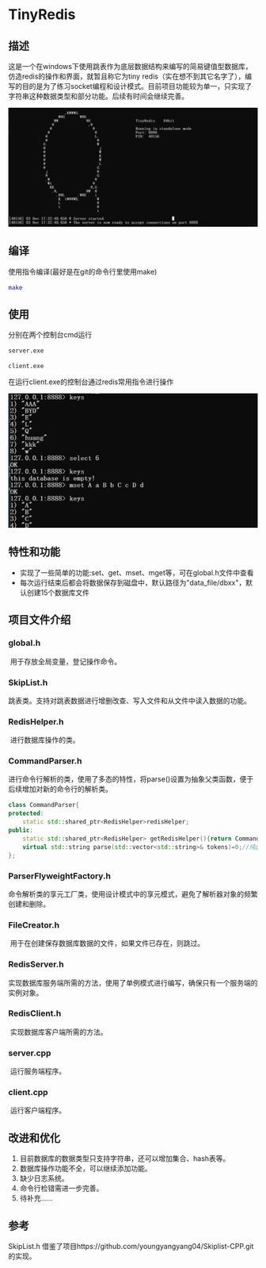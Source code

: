 # TinyRedis



## 描述

​	这是一个在windows下使用跳表作为底层数据结构来编写的简易键值型数据库，仿造redis的操作和界面，就暂且称它为tiny redis（实在想不到其它名字了），编写的目的是为了练习socket编程和设计模式。目前项目功能较为单一，只实现了字符串这种数据类型和部分功能。后续有时间会继续完善。

![image-20231203190038031](README.assets/image-20231203190038031.png)

## 编译

使用指令编译(最好是在git的命令行里使用make)

```bash
make
```

## 使用

分别在两个控制台cmd运行

```bash
server.exe
```

```
client.exe
```

在运行client.exe的控制台通过redis常用指令进行操作

![image-20231203190021854](README.assets/image-20231203190021854.png)

## 特性和功能

- 实现了一些简单的功能:set、get、mset、mget等，可在global.h文件中查看
- 每次运行结束后都会将数据保存到磁盘中，默认路径为"data_file/dbxx"，默认创建15个数据库文件

## 项目文件介绍

### global.h

​	用于存放全局变量，登记操作命令。

### SkipList.h

​	跳表类。支持对跳表数据进行增删改查、写入文件和从文件中读入数据的功能。

### RedisHelper.h

​	进行数据库操作的类。

### CommandParser.h

​	进行命令行解析的类，使用了多态的特性，将parse()设置为抽象父类函数，便于后续增加对新的命令行的解析类。

```c++
class CommandParser{
protected:
    static std::shared_ptr<RedisHelper>redisHelper;
public:
    static std::shared_ptr<RedisHelper> getRedisHelper(){return CommandParser::redisHelper;}
    virtual std::string parse(std::vector<std::string>& tokens)=0;//纯虚函数
};
```

### ParserFlyweightFactory.h

​	命令解析类的享元工厂类，使用设计模式中的享元模式，避免了解析器对象的频繁创建和删除。

### FileCreator.h

​	用于在创建保存数据库数据的文件，如果文件已存在，则跳过。

### RedisServer.h

​	实现数据库服务端所需的方法，使用了单例模式进行编写，确保只有一个服务端的实例对象。

### RedisClient.h

​	实现数据库客户端所需的方法。

### server.cpp

​	运行服务端程序。

### client.cpp

​	运行客户端程序。

## 改进和优化

1. 目前数据库的数据类型只支持字符串，还可以增加集合、hash表等。
2. 数据库操作功能不全，可以继续添加功能。
3. 缺少日志系统。
4. 命令行检错需进一步完善。
5. 待补充……

## 参考
SkipList.h 借鉴了项目https://github.com/youngyangyang04/Skiplist-CPP.git的实现。
